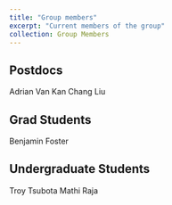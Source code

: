 ```yaml
---
title: "Group members"
excerpt: "Current members of the group"
collection: Group Members
---
```


Postdocs
------
Adrian Van Kan
Chang Liu

Grad Students
------
Benjamin Foster

Undergraduate Students
------
Troy Tsubota
Mathi Raja
